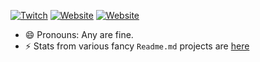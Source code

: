 [![Twitch](https://img.shields.io/twitch/status/aluerie?color=blueviolet&label=twitch&logo=twitch&style=for-the-badge)](https://www.twitch.tv/Aluerie)
[![Website](https://img.shields.io/badge/discord-dm-blueviolet?style=for-the-badge&logo=discord)](https://discordapp.com/users/312204139751014400)
[![Website](https://img.shields.io/badge/website-link-blueviolet?style=for-the-badge&logo=githubsponsors)](https://aluerie.github.io/AluBot/)


- 😄 Pronouns: Any are fine.
- ⚡ Stats from various fancy `Readme.md` projects are [here](https://github.com/Aluerie/Aluerie/blob/main/STATS.md)
